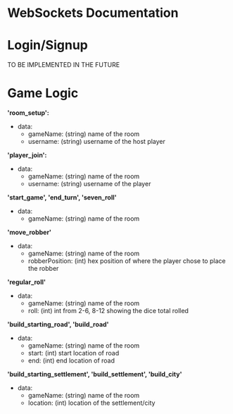 # WebSockets Documentation


# Login/Signup

TO BE IMPLEMENTED IN THE FUTURE

# Game Logic
**'room_setup':**
 - data:
	 - gameName: (string) name of the room
	 - username: (string) username of the host player

**'player_join':**
 - data:
	 - gameName: (string) name of the room
	 -  username: (string) username of the player

**'start_game', 'end_turn', 'seven_roll'**
 - data:
	 - gameName: (string) name of the room


**'move_robber'**
 - data:
	 - gameName: (string) name of the room
	 - robberPosition: (int) hex position of where the player chose to place the robber

**'regular_roll'**
- data: 
	- gameName: (string) name of the room
	- roll: (int) int from 2-6, 8-12 showing the dice total rolled

**'build_starting_road', 'build_road'**
- data:
	- gameName: (string) name of the room
	- start: (int) start location of road
	- end: (int) end location of road

**'build_starting_settlement', 'build_settlement', 'build_city'**
- data:
	- gameName: (string) name of the room
	- location: (int) location of the settlement/city
